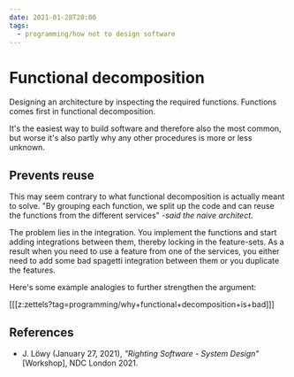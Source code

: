```yaml
---
date: 2021-01-28T20:00
tags: 
  - programming/how not to design software
---
```


# Functional decomposition

Designing an architecture by inspecting the required functions. Functions comes
first in functional decomposition.

It's the easiest way to build software and therefore also the most common, but
worse it's also partly why any other procedures is more or less unknown.

## Prevents reuse

This may seem contrary to what functional decomposition is actually meant to
solve. "By grouping each function, we split up the code and can reuse the
functions from the different services" *-said the naive architect.*

The problem lies in the integration. You implement the functions and start
adding integrations between them, thereby locking in the feature-sets. As a
result when you need to use a feature from one of the services, you either need
to add some bad spagetti integration between them or you duplicate the features.

Here's some example analogies to further strengthen the argument:

[[[z:zettels?tag=programming/why+functional+decomposition+is+bad]]]

## References

- J. Löwy (January 27, 2021), *"Righting Software - System Design"* [Workshop],
  NDC London 2021.
